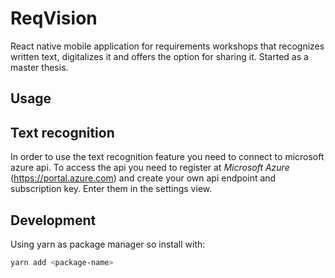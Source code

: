 # ReqVision
React native mobile application for requirements workshops that recognizes written text, digitalizes it and offers the option for sharing it.
Started as a master thesis.

## Usage
## Text recognition
In order to use the text recognition feature you need to connect to microsoft azure api.
To access the api you need to register at *Microsoft Azure* (https://portal.azure.com) and create your own api endpoint and subscription key.
Enter them in the settings view.

## Development
Using yarn as package manager so install with:
```bash
yarn add <package-name>
```
